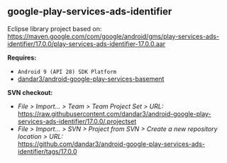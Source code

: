 ## google-play-services-ads-identifier

Eclipse library project based on:<br/>
https://maven.google.com/com/google/android/gms/play-services-ads-identifier/17.0.0/play-services-ads-identifier-17.0.0.aar

**Requires:**
- `Android 9 (API 28) SDK Platform`
- [dandar3/android-google-play-services-basement](https://github.com/dandar3/android-google-play-services-basement/tree/17.0.0)

**SVN checkout:**
- _File > Import... > Team > Team Project Set > URL:_<br/>
  https://raw.githubusercontent.com/dandar3/android-google-play-services-ads-identifier/17.0.0/.projectset
- _File > Import... > SVN > Project from SVN > Create a new repository location > URL:_<br/>
  https://github.com/dandar3/android-google-play-services-ads-identifier/tags/17.0.0
